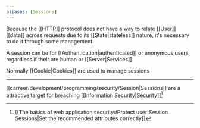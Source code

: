 ```yaml
---
aliases: [Sessions]
---
```


Because the [[HTTP]] protocol does not have a way to relate [[User]] [[data]] across requests due to its [[State|stateless]] nature, it's necessary to do it through some management.

A session can be for [[Authentication|authenticated]] or anonymous users, regardless if their are human or [[Server|Services]]

Normally [[Cookie|Cookies]] are used to manage sessions

---

[[carreer/development/programming/security/Session|Sessions]] are a attractive target for breaching [[Information Security|Security]][^1]

[^1]: [[The basics of web application security#Protect user Session Sessions|Set the recommended attributes correctly]]

